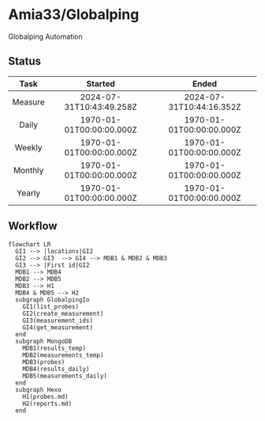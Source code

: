 # Amia33/Globalping

Globalping Automation

## Status

|  Task   |         Started          |          Ended           |
| :-----: | :----------------------: | :----------------------: |
| Measure | 2024-07-31T10:43:49.258Z | 2024-07-31T10:44:16.352Z |
|  Daily  | 1970-01-01T00:00:00.000Z | 1970-01-01T00:00:00.000Z |
| Weekly  | 1970-01-01T00:00:00.000Z | 1970-01-01T00:00:00.000Z |
| Monthly | 1970-01-01T00:00:00.000Z | 1970-01-01T00:00:00.000Z |
| Yearly  | 1970-01-01T00:00:00.000Z | 1970-01-01T00:00:00.000Z |

## Workflow

```mermaid
flowchart LR
  GI1 --> |locations|GI2
  GI2 --> GI3  --> GI4 --> MDB1 & MDB2 & MDB3
  GI3 --> |First id|GI2
  MDB1 --> MDB4
  MDB2 --> MDB5
  MDB3 --> H1
  MDB4 & MDB5 --> H2
  subgraph GlobalpingIo
    GI1(list_probes)
    GI2(create_measurement)
    GI3(measurement_ids)
    GI4(get_measurement)
  end
  subgraph MongoDB
    MDB1(results_temp)
    MDB2(measurements_temp)
    MDB3(probes)
    MDB4(results_daily)
    MDB5(measurements_daily)
  end
  subgraph Hexo
    H1(probes.md)
    H2(reports.md)
  end
```
